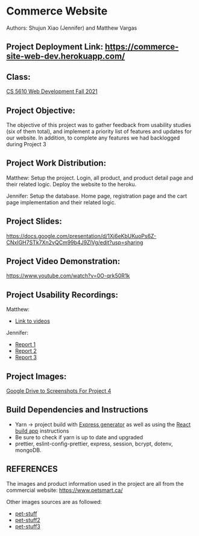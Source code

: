 # Commerce Website
Authors: Shujun Xiao (Jennifer) and Matthew Vargas

## Project Deployment Link: https://commerce-site-web-dev.herokuapp.com/

## Class: 

[CS 5610 Web Development Fall 2021](https://johnguerra.co/classes/webDevelopment_fall_2021/_)

## Project Objective: 

The objective of this project was to gather feedback from usability studies (six of them total), and implement a priority list of features and updates for our website.  In addition, to complete any features we had backlogged during Project 3

## Project Work Distribution:

Matthew: Setup the project. Login, all product, and product detail page and their related logic. Deploy the website to the heroku.

Jennifer: Setup the database. Home page, registration page and the cart page implementation and their related logic.

## Project Slides:

https://docs.google.com/presentation/d/1Xj6eKbUKuoPs6Z-CNxIGH7STk7Xn2vQCm99b4J9ZlVg/edit?usp=sharing

## Project Video Demonstration: 

https://www.youtube.com/watch?v=0O-qrk50R1k

## Project Usability Recordings:

Matthew:
* [Link to videos](https://www.youtube.com/watch?v=ETTWdiSrfuw)

Jennifer:
* [Report 1](https://www.youtube.com/watch?v=jpnkGqMyndA)
* [Report 2](https://www.youtube.com/watch?v=PQRZDAj3Uf4)
* [Report 3](https://www.youtube.com/watch?v=HG0n1FBx_Ig)

## Project Images:

[Google Drive to Screenshots For Project 4](https://drive.google.com/drive/folders/128VV1sdo1mm03VVG87LQP4B_sv7VmPF1?usp=sharing)

## Build Dependencies and Instructions

* Yarn -> project build with [Express generator](https://expressjs.com/en/starter/generator.html) as well as using the [React build app](https://reactjs.org/docs/create-a-new-react-app.html) instructions
* Be sure to check if yarn is up to date and upgraded
* prettier, eslint-config-prettier, express, session, bcrypt, dotenv, mongoDB.  

## REFERENCES

The images and product information used in the project are all from the commercial website: https://www.petsmart.ca/

Other images sources are as followed:
* [pet-stuff](https://gimg2.baidu.com/image_search/src=http%3A%2F%2Fwww.pet18.com%2FUploadFiles%2F[…]0n&fmt=jpeg?sec=1639959896&t=0d7894769492fd9e5df1b7c6f347c9b1)
* [pet-stuff2](https://gimg2.baidu.com/image_search/src=http%3A%2F%2Fbpic.588ku.com%2Fback_pic%2F05[…]0n&fmt=jpeg?sec=1639964254&t=856f11c764c16ae1bfef3965f5efcd9f)
* [pet-stuff3](https://gimg2.baidu.com/image_search/src=http%3A%2F%2Fbpic.588ku.com%2Fback_pic%2F05[…]0n&fmt=jpeg?sec=1639968713&t=4162b0dd9136e2fd2db18d98dda6afee)